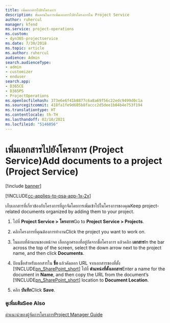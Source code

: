```yaml
---
title: เพิ่มเอกสารไปยังโครงการ
description: ขั้นตอนในการเพิ่มเอกสารไปยังโครงการใน Project Service
author: ruhercul
manager: kfend
ms.service: project-operations
ms.custom:
- dyn365-projectservice
ms.date: 7/30/2018
ms.topic: article
ms.author: ruhercul
audience: Admin
search.audienceType:
- admin
- customizer
- enduser
search.app:
- D365CE
- D365PS
- ProjectOperations
ms.openlocfilehash: 373e6e6f41b8877c6a8a69f56c22edc9499d0c1a
ms.sourcegitcommit: 418fa1fe9d605b8faccc2d5dee1b04b4e753f194
ms.translationtype: HT
ms.contentlocale: th-TH
ms.lasthandoff: 02/10/2021
ms.locfileid: "5146056"
---
```

# <a name="add-documents-to-a-project-project-service"></a><span data-ttu-id="aa337-103">เพิ่มเอกสารไปยังโครงการ (Project Service)</span><span class="sxs-lookup"><span data-stu-id="aa337-103">Add documents to a project (Project Service)</span></span>

[!include [banner](../includes/psa-now-project-operations.md)]

[!INCLUDE[cc-applies-to-psa-app-1x-2x](../includes/cc-applies-to-psa-app-1x-2x.md)]

<span data-ttu-id="aa337-104">เก็บเอกสารที่เกี่ยวข้องกับโครงการที่ถูกจัดโดยการเพิ่มเข้าไปในโครงการของคุณ</span><span class="sxs-lookup"><span data-stu-id="aa337-104">Keep project-related documents organized by adding them to your project.</span></span>  
  
1. <span data-ttu-id="aa337-105">ไปที่ **Project Service > โครงการ**</span><span class="sxs-lookup"><span data-stu-id="aa337-105">Go to **Project Service > Projects**.</span></span>  
  
2. <span data-ttu-id="aa337-106">คลิกโครงการที่คุณต้องการทำงาน</span><span class="sxs-lookup"><span data-stu-id="aa337-106">Click the project you want to work on.</span></span>  
  
3. <span data-ttu-id="aa337-107">ในแถบที่ด้านบนของหน้าจอ เลือกลูกศรลงที่อยู่ถัดจากชื่อโครงการ แล้วคลิก **เอกสาร**</span><span class="sxs-lookup"><span data-stu-id="aa337-107">In the bar across the top of the screen, select the down arrow next to the project name, and then click **Documents**.</span></span>  
  
4. <span data-ttu-id="aa337-108">ป้อนชื่อสำหรับเอกสารใน **ชื่อ** แล้วคัดลอก URL จากเอกสารของที่ตั้ง [!INCLUDE[pn_SharePoint_short](../includes/pn-sharepoint-short.md)] ไปที่ **ตำแหน่งที่ตั้งเอกสาร**</span><span class="sxs-lookup"><span data-stu-id="aa337-108">Enter a name for the document in **Name**,  and then copy the URL from the document’s [!INCLUDE[pn_SharePoint_short](../includes/pn-sharepoint-short.md)] location to **Document Location**.</span></span>  
  
5. <span data-ttu-id="aa337-109">คลิก **บันทึก**</span><span class="sxs-lookup"><span data-stu-id="aa337-109">Click **Save**.</span></span>  
  
### <a name="see-also"></a><span data-ttu-id="aa337-110">ดูเพิ่มเติม</span><span class="sxs-lookup"><span data-stu-id="aa337-110">See Also</span></span>  
 [<span data-ttu-id="aa337-111">คำแนะนำของผู้จัดการโครงการ</span><span class="sxs-lookup"><span data-stu-id="aa337-111">Project Manager Guide</span></span>](../psa/project-manager-guide.md)
